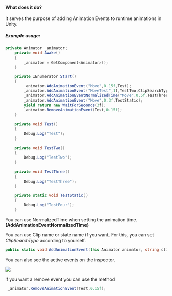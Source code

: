 #### What does it do?
It serves the purpose of adding Animation Events to runtime animations in Unity.

##### Example usage:
```csharp
private Animator _animator;
    private void Awake()
    {
        _animator = GetComponent<Animator>();
    }

    private IEnumerator Start()
    {
        _animator.AddAnimationEvent("Move",0.15f,Test);
        _animator.AddAnimationEvent("MoveTest",1f,TestTwo,ClipSearchType.ByStateName);
        _animator.AddAnimationEventNormalizedTime("Move",0.5f,TestThree);
        _animator.AddAnimationEvent("Move",0.3f,TestStatic);
        yield return new WaitForSeconds(3f);
        _animator.RemoveAnimationEvent(Test,0.15f);
    }
    
    private void Test()
    {
        Debug.Log("Test");
    }
    
    private void TestTwo()
    {
        Debug.Log("TestTwo");
    }
    
    private void TestThree()
    {
        Debug.Log("TestThree");
    }

    private static void TestStatic()
    {
        Debug.Log("TestFour");
    }
```

You can use NormalizedTime when setting the animation time. **(AddAnimationEventNormalizedTime)**

You can use Clip name or state name if you want. For this, you can set *ClipSearchType* according to yourself.
```csharp
public static void AddAnimationEvent(this Animator animator, string clipName, float time, Action action,ClipSearchType clipSearchType = ClipSearchType.ByClipName)
```
You can also see the active events on the inspector.

![](https://i.imgur.com/3Ctwr7s.png)

if you want a remove event you can use the method
```csharp
 _animator.RemoveAnimationEvent(Test,0.15f);
```
